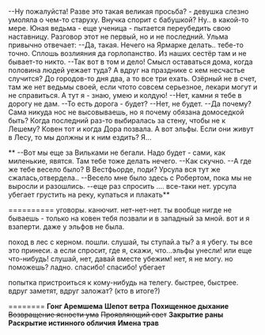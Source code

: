 

--Ну пожалуйста! Разве это такая великая просьба? - девушка слезно умоляла о чем-то старуху. Внучка спорит с бабушкой? Ну.. в какой-то мере. Юная ведьма - еще ученица - пытается переубедить свою наставницу. Разговор этот не первый, но и не последний. Ульма привычно отвечает:
--Да, такая. Нечего на Ярмарке делать.. тебе-то точно. Сплошь возлияния да горлопанство. Из наших сестёр там и не бывает-то никто.
--Так вот в том и дело! Смысл оставаться дома, когда половина людей уежает туда? А вдруг на празднике с кем несчастье случится? До городов-то дня два, а то все три ехать. Озёрный не в счет, там же нет ведьмы своей, если чтото совсем серьезное, лекари могут и не справиться. А тут я - знаю, умею и колдую!
--Нет, камни я тебе в дорогу не дам. 
--То есть дорога - будет?
--Нет, не будет.
--Да почему? Сама никуда нос не высовываешь, но я почему обязана домоседкой быть? Когда последний раз-то выбиралась за стену, чтобы не к Лешему? Ковен тот и когда Дора позвала. А вот эльфы. Если они живут в Лесу, то мы должны и к ним ездить? Я...


**
--Вот мы еще за Вильками не бегали. Надо будет - сами, как миленькие, явятся. Там тебе тоже делать нечего.
--Как скучно.
--А где же тебе весело было? В Вестфьорде, поди?
Урсула вся тут же сжалась,отвердела..
--Весело мне было здесь с Робертом, пока мы не выросли и разошлись.
--еще раз спросить
.... все-таки нет.
урсула убегает грустить на реку, купаться и плакать**


==========
уговоры. канючит. нет-нет-нет. ты вообще нигде не бываешь - только на ковен тебя позвали и в западный за мной. вот и я взаперти. даже у эльфов не была.

поход в лес с керном. пошли. слушай, ты ступай.а ты? а я убегу. ты все это принеси. а если спросит, где я, скажи, что…эльфы унесли! или еще что-нибудь! слушай, нет, давай вместе убежим! нет, я не могу. но поможешь? ладно. спасибо! спасибо! убегает

попытка пристроиться к кому-нибудь на телегу. быстрее, быстрее. вдруг заметят, вдруг заложат? (кто в итоге?)

========
**Гонг Аремшема**
**Шепот ветра**
**Похищенное дыхание**
~~Возвращение ясности ума~~
~~Проявляющий свет~~
**Закрытие раны**
**Раскрытие истинного обличия**
**Имена трав**
